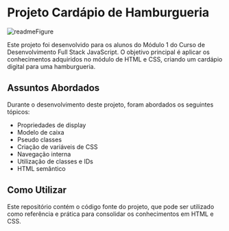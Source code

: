 # Projeto Cardápio de Hamburgueria

![readmeFigure](https://github.com/techcomkathia/cardapioYs/assets/125410101/4dd986f9-6a39-47b6-9b8f-ced1cc4b813c)


Este projeto foi desenvolvido para os alunos do Módulo 1 do Curso de Desenvolvimento Full Stack JavaScript.
O objetivo principal é aplicar os conhecimentos adquiridos no módulo de HTML e CSS, criando um cardápio digital para uma hamburgueria.

## Assuntos Abordados

Durante o desenvolvimento deste projeto, foram abordados os seguintes tópicos:

- Propriedades de display
- Modelo de caixa
- Pseudo classes
- Criação de variáveis de CSS
- Navegação interna
- Utilização de classes e IDs
- HTML semântico

## Como Utilizar

Este repositório contém o código fonte do projeto, que pode ser utilizado como referência e prática para consolidar os conhecimentos em HTML e CSS.
